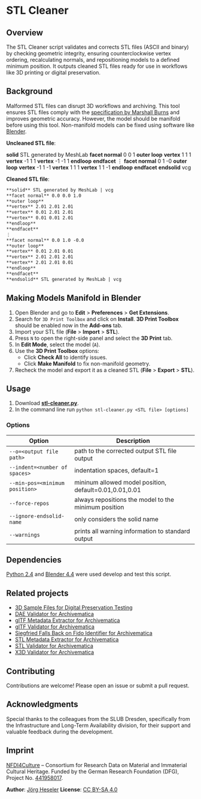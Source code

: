 # STL Cleaner

## Overview

The STL Cleaner script validates and corrects STL files (ASCII and binary) by checking geometric integrity, ensuring counterclockwise vertex ordering, recalculating normals, and repositioning models to a defined minimum position. It outputs cleaned STL files ready for use in workflows like 3D printing or digital preservation.

## Background

Malformed STL files can disrupt 3D workflows and archiving. This tool ensures STL files comply with the [specification by Marshall Burns](https://www.fabbers.com/tech/STL_Format) and improves geometric accuracy. However, the model should be manifold before using this tool. Non-manifold models can be fixed using software like [Blender](https://www.blender.org/).

**Uncleaned STL file**:

**solid** STL generated by MeshLab
**facet normal** 0 0 1
**outer loop**
**vertex** 1 1 1
**vertex** -1 1 1
**vertex** -1 -1 1
**endloop**
**endfacet**
⋮
**facet normal** 0 1 -0
**outer loop**
**vertex** -1 1 -1
**vertex** 1 1 1
**vertex** 1 1 -1
**endloop**
**endfacet**
**endsolid** vcg

**Cleaned STL file**:

```xml
**solid** STL generated by MeshLab | vcg
**facet normal** 0.0 0.0 1.0
**outer loop**
**vertex** 2.01 2.01 2.01
**vertex** 0.01 2.01 2.01
**vertex** 0.01 0.01 2.01
**endloop**
**endfacet**
⋮
**facet normal** 0.0 1.0 -0.0
**outer loop**
**vertex** 0.01 2.01 0.01
**vertex** 2.01 2.01 2.01
**vertex** 2.01 2.01 0.01
**endloop**
**endfacet**
**endsolid** STL generated by MeshLab | vcg
```

<!--
| **solid** STL generated by MeshLab | **solid** STL generated by MeshLab \| vcg |
| facet normal 0 0 1 | facet normal 0.0 0.0 1.0 |
| outer loop | outer loop |
| vertex 1 1 1 | vertex 2.01 2.01 2.01 |
| vertex -1 1 1 | vertex 0.01 2.01 2.01 |
| vertex -1 -1 1 | vertex 0.01 0.01 2.01 |
| endloop | endloop |
| endfacet | endfacet |
| ⋮ | ⋮ |
| facet normal 0 1 -0 | facet normal 0.0 1.0 -0.0 |
| outer loop | outer loop |
| vertex -1 1 -1 | vertex 0.01 2.01 0.01 |
| vertex 1 1 1 | vertex 2.01 2.01 2.01 |
| vertex 1 1 -1 | vertex 2.01 2.01 0.01 |
| endloop | endloop |
| endfacet | endfacet |
| **endsolid** vcg | **endsolid** STL generated by MeshLab \| vcg |
-->

## Making Models Manifold in Blender

1. Open Blender and go to **Edit** > **Preferences** > **Get Extensions**.
2. Search for `3D Print Toolbox` and click on **Install**. **3D Print Toolbox** should be enabled now in the **Add-ons** tab.
3. Import your STL file (**File** > **Import** > **STL**).
4. Press `N` to open the right-side panel and select the **3D Print** tab.
5. In **Edit Mode**, select the model (`A`).
6. Use the **3D Print Toolbox** options:
   - Click **Check All** to identify issues.
   - Click **Make Manifold** to fix non-manifold geometry.
7. Recheck the model and export it as a cleaned STL (**File** > **Export** > **STL**).

## Usage

1. Download [**stl-cleaner.py**](./src/stl-cleaner.py).
2. In the command line run `python stl-cleaner.py <STL file> [options]`

### Options

| Option                         | Description                                            |
| ------------------------------ | ------------------------------------------------------ |
| `--o=<output file path>`       | path to the corrected output STL file output           |
| `--indent=<number of spaces>`  | indentation spaces, default=1                          |
| `--min-pos=<minimum position>` | mininum allowed model position, default=0.01,0.01,0.01 |
| `--force-repos`                | always repositions the model to the minimum position   |
| `--ignore-endsolid-name`       | only considers the solid name                          |
| `--warnings`                   | prints all warning information to standard output      |

## Dependencies

[Python 2.4](https://www.python.org/download/releases/2.4/) and [Blender 4.4](https://www.blender.org/download/releases/4-4/) were used develop and test this script.

## Related projects

- [3D Sample Files for Digital Preservation Testing](https://github.com/JoergHeseler/3d-sample-files-for-digital-preservation-testing)
- [DAE Validator for Archivematica](https://github.com/JoergHeseler/dae-validator-for-archivematica)
- [glTF Metadata Extractor for Archivematica](https://github.com/JoergHeseler/gltf-metadata-extractor-for-archivematica)
- [glTF Validator for Archivematica](https://github.com/JoergHeseler/gltf-validator-for-archivematica)
- [Siegfried Falls Back on Fido Identifier for Archivematica](https://github.com/JoergHeseler/siegfried-falls-back-on-fido-identifier-for-archivematica)
- [STL Metadata Extractor for Archivematica](https://github.com/JoergHeseler/stl-metadata-extractor-for-archivematica)
- [STL Validator for Archivematica](https://github.com/JoergHeseler/stl-validator-for-archivematica)
- [X3D Validator for Archivematica](https://github.com/JoergHeseler/x3d-validator-for-archivematica)

## Contributing

Contributions are welcome! Please open an issue or submit a pull request.

## Acknowledgments

Special thanks to the colleagues from the SLUB Dresden, specifically from the Infrastructure and Long-Term Availability division, for their support and valuable feedback during the development.

## Imprint

[NFDI4Culture](https://nfdi4culture.de/) – Consortium for Research Data on Material and Immaterial Cultural Heritage.
Funded by the German Research Foundation (DFG), Project No. [441958017](https://gepris.dfg.de/gepris/projekt/441958017).

**Author**: [Jörg Heseler](https://orcid.org/0000-0002-1497-627X)
**License**: [CC BY-SA 4.0](https://creativecommons.org/licenses/by-sa/4.0/)

```

```

```

```
